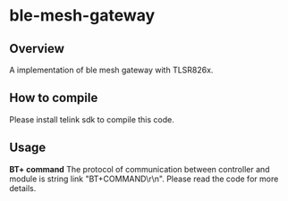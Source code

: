 # ble-mesh-gateway
## Overview
A implementation of ble mesh gateway with TLSR826x.

## How to compile
Please install telink sdk to compile this code.

## Usage
**BT+ command**
The protocol of communication between controller and module is string link "BT+COMMAND\r\n".
Please read the code for more details.
